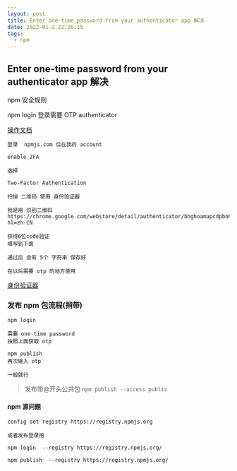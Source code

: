 ```yaml
---
layout: post
title: Enter one-time password from your authenticator app 解决
date: 2022-01-2 22:28:15
tags:
  - npm
---
```


## Enter one-time password from your authenticator app 解决

npm 安全规则

npm login 登录需要 OTP authenticator

[操作文档](https://docs.npmjs.com/configuring-two-factor-authentication)

```
登录  npmjs.com 后在我的 account 

enable 2FA

选择

Two-Factor Authentication

扫描 二维码 使用 身份验证器 

我是用 识别二维码 https://chrome.google.com/webstore/detail/authenticator/bhghoamapcdpbohphigoooaddinpkbai/related?hl=zh-CN

获得6位code验证
填写到下面

通过后 会有 5个 字符串 保存好

在以后需要 otp 的地方使用

```
[身份验证器 ](https://chrome.google.com/webstore/detail/authenticator/bhghoamapcdpbohphigoooaddinpkbai/related?hl=zh-CN)

### 发布 npm 包流程(捎带)
```
npm login

需要 one-time password
按照上面获取 otp

npm publish
再次输入 otp

一般就行
```
> 发布带@开头公共包
> `npm publish --access public`

#### npm 源问题
```
config set registry https://registry.npmjs.org

或者发布登录用

npm login  --registry https://registry.npmjs.org/

npm publish  --registry https://registry.npmjs.org/

```
